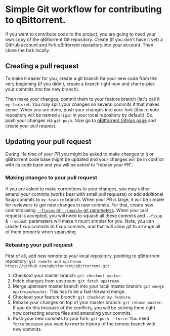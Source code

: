 # Simple Git workflow for contributing to qBittorrent. #

If you want to contribute code to the project, you are going to need your own copy of the qBittorrent Git repository. Create (if you don't have it yet) a GitHub account and fork qBittorrent repository into your account. Then clone the fork locally.

## Creating a pull request ## 

To make it easier for you, create a git branch for your new code from the very beginning (if you didn't, create a branch right now and cherry-pick your commits into the new branch).

Then make your changes, commit them to your feature branch (let's call it `my-feature`). You may split your changes on several commits if that makes sense. When you are done, push your changes into your fork (this remote repository will be named `origin` in your local repository by default). So, push your changes via `git push`.
Now go to [qBittorrent GitHup page](https://github.com/qbittorrent/qBittorrent) and create your pull request.

## Updating your pull request ##

During life time of your PR you might be asked to make changes to it or qBittorrent code base might be updated and your changes will be in conflict with its code base and you will be asked to "rebase your PR".

### Making changes to your pull request ###
If you are asked to make corrections to your changes, you may either amend your commits (works best with small pull requests) or add additional fixup commits to `my-feature` branch. When your PR is large, it will be simpler for reviewers to get new changes in new commits. For that, create new commits using [`--fixup=` or `--squash=` git parameters](https://robots.thoughtbot.com/autosquashing-git-commits). When your pull request is accepted, you will need to squash all these commits and `--fixup` & `--squash` parameters will make it much simpler for you. Note, you can create fixup commits to fixup commits, and that will allow git to arrange all of them properly when squashing.

### Rebasing your pull request ###

First of all, add new remote to your local repository, pointing to qBittorrent repository: `git remote add upstream  https://github.com/qbittorrent/qBittorrent.git`

1. Checkout your master branch: `git checkout master`.
1. Fetch changes from upstream: `git fetch upstream`.
1. Merge upstream master branch into your local master branch: `git merge upstream/master`. This has to be a fast-forward merge.
1. Checkout your feature branch: `git checkout my-feature`.
1. Rebase your changes on top of your master branch: `git rebase master`. If you do this because of the conflicts, you will be solving them right now correcting source files and amending your commits.
1. Push your new commits to your fork: `git push --force`. You need `--force` because you want to rewrite history of the remote branch with new commits.